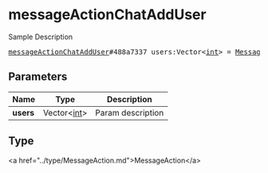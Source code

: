 # messageActionChatAddUser

Sample Description

<pre>
<a href="../constructor/messageActionChatAddUser.md">messageActionChatAddUser</a>#488a7337 users:Vector&lt;<a href="../type/int.md">int</a>&gt; = <a href="../type/MessageAction.md">MessageAction</a>;
</pre>

## Parameters

| Name | Type | Description |
|------|:----:|-------------|
| **users** | Vector&lt;<a href="../type/int.md">int</a>&gt; | Param description |

## Type

&lt;a href=&#34;../type/MessageAction.md&#34;&gt;MessageAction&lt;/a&gt;

